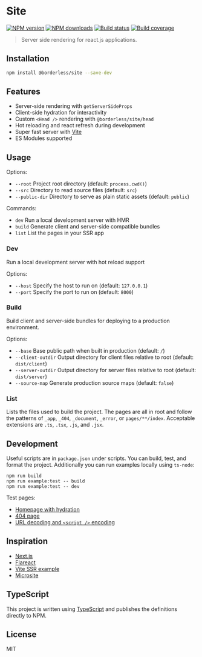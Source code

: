 # Site

[![NPM version][npm-image]][npm-url]
[![NPM downloads][downloads-image]][downloads-url]
[![Build status][build-image]][build-url]
[![Build coverage][coverage-image]][coverage-url]

> Server side rendering for react.js applications.

## Installation

```sh
npm install @borderless/site --save-dev
```

## Features

- Server-side rendering with `getServerSideProps`
- Client-side hydration for interactivity
- Custom `<Head />` rendering with `@borderless/site/head`
- Hot reloading and react refresh during development
- Super fast server with [Vite](https://vitejs.dev)
- ES Modules supported

## Usage

Options:

- `--root` Project root directory (default: `process.cwd()`)
- `--src` Directory to read source files (default: `src`)
- `--public-dir` Directory to serve as plain static assets (default: `public`)

Commands:

- `dev` Run a local development server with HMR
- `build` Generate client and server-side compatible bundles
- `list` List the pages in your SSR app

### Dev

Run a local development server with hot reload support

Options:

- `--host` Specify the host to run on (default: `127.0.0.1`)
- `--port` Specify the port to run on (default: `8000`)

### Build

Build client and server-side bundles for deploying to a production environment.

Options:

- `--base` Base public path when built in production (default: `/`)
- `--client-outdir` Output directory for client files relative to root (default: `dist/client`)
- `--server-outdir` Output directory for server files relative to root (default: `dist/server`)
- `--source-map` Generate production source maps (default: `false`)

### List

Lists the files used to build the project. The pages are all in root and follow the patterns of `_app`, `_404`, `_document`, `_error`, or `pages/**/index`. Acceptable extensions are `.ts`, `.tsx`, `.js`, and `.jsx`.

## Development

Useful scripts are in `package.json` under scripts. You can build, test, and format the project. Additionally you can run examples locally using `ts-node`:

```
npm run build
npm run example:test -- build
npm run example:test -- dev
```

Test pages:

- [Homepage with hydration](http://127.0.0.1:8000)
- [404 page](http://127.0.0.1:8000/404)
- [URL decoding and `<script />` encoding](<http://127.0.0.1:8000/echo/%3C%2Fscript%3E%3Cscript%3Ealert('test')%3C%2Fscript%3E>)

## Inspiration

- [Next.js](https://nextjs.org)
- [Flareact](https://flareact.com)
- [Vite SSR example](https://github.com/vitejs/vite/tree/98d95e3e11bbc43e410b213b682e315b9344d2d7/packages/playground/ssr-react)
- [Microsite](https://github.com/natemoo-re/microsite)

## TypeScript

This project is written using [TypeScript](https://github.com/Microsoft/TypeScript) and publishes the definitions directly to NPM.

## License

MIT

[npm-image]: https://img.shields.io/npm/v/@borderless/site
[npm-url]: https://npmjs.org/package/@borderless/site
[downloads-image]: https://img.shields.io/npm/dm/@borderless/site
[downloads-url]: https://npmjs.org/package/@borderless/site
[build-image]: https://img.shields.io/github/workflow/status/borderless/site/CI/main
[build-url]: https://github.com/borderless/site/actions/workflows/ci.yml?query=branch%3Amain
[coverage-image]: https://img.shields.io/codecov/c/gh/borderless/site
[coverage-url]: https://codecov.io/gh/borderless/site
